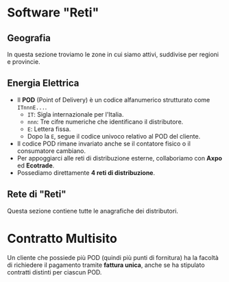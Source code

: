 # Software "Reti"

## Geografia

In questa sezione troviamo le zone in cui siamo attivi, suddivise per regioni e provincie.

## Energia Elettrica

-   Il **POD** (Point of Delivery) è un codice alfanumerico strutturato come `ITnnnE...`.
    -   `IT`: Sigla internazionale per l'Italia.
    -   `nnn`: Tre cifre numeriche che identificano il distributore.
    -   `E`: Lettera fissa.
    -   Dopo la `E`, segue il codice univoco relativo al POD del cliente.
-   Il codice POD rimane invariato anche se il contatore fisico o il consumatore cambiano.
-   Per appoggiarci alle reti di distribuzione esterne, collaboriamo con **Axpo** ed **Ecotrade**.
-   Possediamo direttamente **4 reti di distribuzione**.

## Rete di "Reti"

Questa sezione contiene tutte le anagrafiche dei distributori.

# Contratto Multisito

Un cliente che possiede più POD (quindi più punti di fornitura) ha la facoltà di richiedere il pagamento tramite **fattura unica**, anche se ha stipulato contratti distinti per ciascun POD. 
